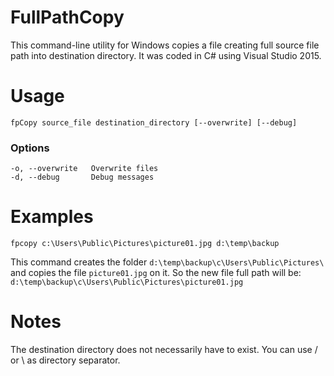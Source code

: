# FullPathCopy
This command-line utility for Windows copies a file creating full source file path into destination directory. It was coded in C# using Visual Studio 2015.

# Usage
  `fpCopy source_file destination_directory [--overwrite] [--debug]`
### Options
  `-o, --overwrite   Overwrite files`  
  `-d, --debug       Debug messages`  

# Examples
`fpcopy c:\Users\Public\Pictures\picture01.jpg d:\temp\backup`

This command creates the folder `d:\temp\backup\c\Users\Public\Pictures\` and copies the file `picture01.jpg` on it. So the new file full path will be:  
`d:\temp\backup\c\Users\Public\Pictures\picture01.jpg`  

# Notes
The destination directory does not necessarily have to exist. You can use / or \ as directory separator.
